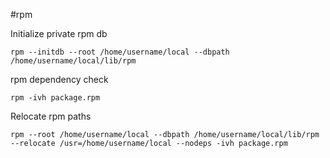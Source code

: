 #rpm

Initialize private rpm db

    rpm --initdb --root /home/username/local --dbpath /home/username/local/lib/rpm

rpm dependency check

    rpm -ivh package.rpm

Relocate rpm paths

    rpm --root /home/username/local --dbpath /home/username/local/lib/rpm --relocate /usr=/home/username/local --nodeps -ivh package.rpm
